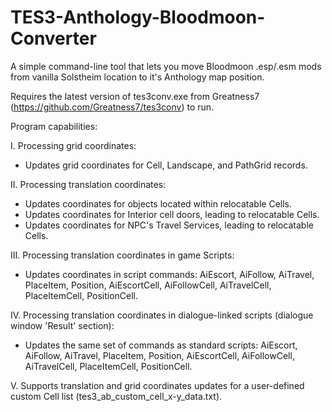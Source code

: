# TES3-Anthology-Bloodmoon-Converter

A simple command-line tool that lets you move Bloodmoon .esp/.esm mods from vanilla Solstheim location to it's Anthology map position.
 
 Requires the latest version of tes3conv.exe from Greatness7 (https://github.com/Greatness7/tes3conv) to run.
 
 Program capabilities:
 
 I. Processing grid coordinates:
 - Updates grid coordinates for Cell, Landscape, and PathGrid records.

 II. Processing translation coordinates:
 - Updates coordinates for objects located within relocatable Cells.
 - Updates coordinates for Interior cell doors, leading to relocatable Cells.
 - Updates coordinates for NPC's Travel Services, leading to relocatable Cells.
 
 III. Processing translation coordinates in game Scripts:
 - Updates coordinates in script commands: AiEscort, AiFollow, AiTravel, PlaceItem, Position, AiEscortCell, AiFollowCell, AiTravelCell, PlaceItemCell, PositionCell.
 
 IV. Processing translation coordinates in dialogue-linked scripts (dialogue window 'Result' section):
 - Updates the same set of commands as standard scripts: AiEscort, AiFollow, AiTravel, PlaceItem, Position, AiEscortCell, AiFollowCell, AiTravelCell, PlaceItemCell, PositionCell.

 V. Supports translation and grid coordinates updates for a user-defined custom Cell list (tes3_ab_custom_cell_x-y_data.txt).

